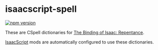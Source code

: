 # isaacscript-spell

[![npm version](https://img.shields.io/npm/v/isaacscript-spell.svg)](https://www.npmjs.com/package/isaacscript-spell)

These are CSpell dictionaries for [The Binding of Isaac: Repentance](https://store.steampowered.com/app/1426300/The_Binding_of_Isaac_Repentance/).

[IsaacScript](https://isaacscript.github.io/) mods are automatically configured to use these dictionaries.
